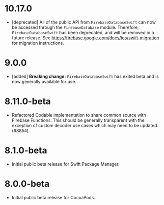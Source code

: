 # 10.17.0
- [deprecated] All of the public API from `FirebaseDatabaseSwift` can now
  be accessed through the `FirebaseDatabase` module. Therefore,
  `FirebaseDatabaseSwift` has been deprecated, and will be removed in a
  future release. See https://firebase.google.com/docs/ios/swift-migration for
  migration instructions.

# 9.0.0
- [added] **Breaking change:** `FirebaseDatabaseSwift` has exited beta and is
  now generally available for use.

# 8.11.0-beta
- Refactored Codable implementation to share common source with Firebase Functions. This should be
  generally transparent with the exception of custom decoder use cases which may need to be updated. (#8854)

# 8.1.0-beta
- Initial public beta release for Swift Package Manager.

# 8.0.0-beta
- Initial public beta release for CocoaPods.
